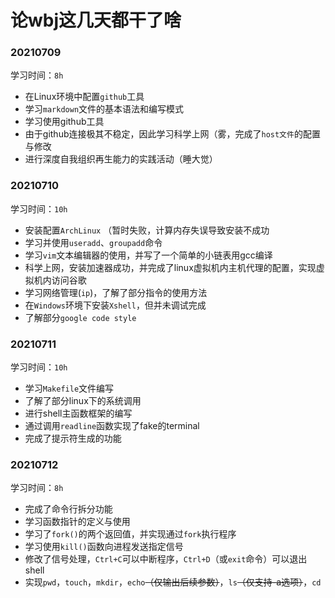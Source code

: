 # 论wbj这几天都干了啥

### 20210709

学习时间：`8h`

- 在Linux环境中配置`github`工具
- 学习`markdown`文件的基本语法和编写模式
- 学习使用github工具
- 由于github连接极其不稳定，因此学习科学上网（雾，完成了`host文件`的配置与修改
- 进行深度自我组织再生能力的实践活动（睡大觉）


### 20210710

学习时间：`10h`

- 安装配置`ArchLinux`  （暂时失败，计算内存失误导致安装不成功
- 学习并使用`useradd`、`groupadd`命令
- 学习`vim`文本编辑器的使用，并写了一个简单的小链表用gcc编译
- 科学上网，安装加速器成功，并完成了linux虚拟机内主机代理的配置，实现虚拟机内访问谷歌
- 学习网络管理(`ip`)，了解了部分指令的使用方法
- 在`Windows`环境下安装`Xshell`，但并未调试完成
- 了解部分`google code style`


### 20210711

学习时间：`10h`

- 学习`Makefile`文件编写
- 了解了部分linux下的系统调用
- 进行shell主函数框架的编写
- 通过调用`readline`函数实现了fake的terminal
- 完成了提示符生成的功能


### 20210712

学习时间：`8h`

- 完成了命令行拆分功能
- 学习函数指针的定义与使用
- 学习了`fork()`的两个返回值，并实现通过`fork`执行程序
- 学习使用`kill()`函数向进程发送指定信号
- 修改了信号处理，`Ctrl+C`可以中断程序，`Ctrl+D`（或`exit`命令）可以退出shell
- 实现`pwd`，`touch`，`mkdir`，`echo`~~（仅输出后续参数）~~，`ls`~~（仅支持-a选项）~~，`cd`
  